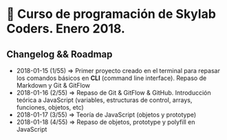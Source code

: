 # 🚀 Curso de programación de Skylab Coders. Enero 2018.  

## Changelog && Roadmap  

* 2018-01-15 (1/55) => Primer proyecto creado en el terminal para repasar los comandos básicos en **CLI** (command line interface). Repaso de Markdown y Git & GitFlow
* 2018-01-16 (2/55) => Repaso de Git & GitFlow & GitHub. Introducción teórica a JavaScript (variables, estructuras de control, arrays, funciones, objetos, etc)
* 2018-01-17 (3/55) => Teoría de JavaScript (objetos y prototype)
* 2018-01-18 (4/55) => Repaso de objetos, prototype y polyfill en JavaScript

